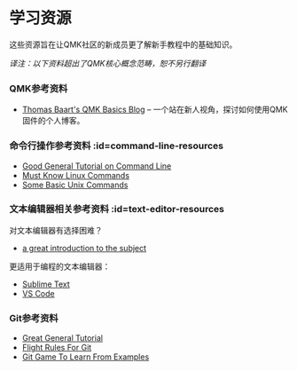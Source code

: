 # 学习资源

<!---
  original document: 0.15.12:docs/newbs_learn_more_resources.md
  git diff 0.15.12 HEAD -- docs/newbs_learn_more_resources.md | cat
-->

这些资源旨在让QMK社区的新成员更了解新手教程中的基础知识。

*译注：以下资料超出了QMK核心概念范畴，恕不另行翻译*

### QMK参考资料

* [Thomas Baart's QMK Basics Blog](https://thomasbaart.nl/category/mechanical-keyboards/firmware/qmk/qmk-basics/) – 一个站在新人视角，探讨如何使用QMK固件的个人博客。

### 命令行操作参考资料 :id=command-line-resources

* [Good General Tutorial on Command Line](https://www.codecademy.com/learn/learn-the-command-line)
* [Must Know Linux Commands](https://www.guru99.com/must-know-linux-commands.html)<br>
* [Some Basic Unix Commands](https://www.tjhsst.edu/~dhyatt/superap/unixcmd.html)

### 文本编辑器相关参考资料 :id=text-editor-resources

对文本编辑器有选择困难？
* [a great introduction to the subject](https://learntocodewith.me/programming/basics/text-editors/)

更适用于编程的文本编辑器：
* [Sublime Text](https://www.sublimetext.com/)
* [VS Code](https://code.visualstudio.com/)

### Git参考资料

* [Great General Tutorial](https://www.codecademy.com/learn/learn-git)
* [Flight Rules For Git](https://github.com/k88hudson/git-flight-rules)
* [Git Game To Learn From Examples](https://learngitbranching.js.org/)
